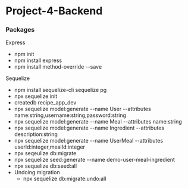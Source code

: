 # Project-4-Backend

### Packages

Express
- npm init
- npm install express
- npm install method-override --save

Sequelize
- npm install sequelize-cli sequelize pg
- npx sequelize init
- createdb recipe_app_dev
- npx sequelize model:generate --name User --attributes name:string,username:string,password:string
- npx sequelize model:generate --name Meal --attributes name:string
- npx sequelize model:generate --name Ingredient --attributes description:string
- npx sequelize model:generate --name UserMeal --attributes userId:integer,mealId:integer
- npx seqeulize db:migrate
- npx sequelize seed:generate --name demo-user-meal-ingredient
- npx sequelize db:seed:all
- Undoing migration
  * npx sequelize db:migrate:undo:all